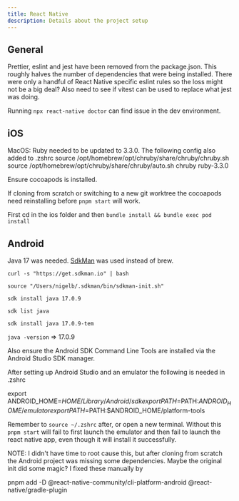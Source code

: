 ```yaml
---
title: React Native
description: Details about the project setup
---
```



## General

Prettier, eslint and jest have been removed from the package.json. This roughly halves the number of dependencies that were being installed. There were only a handful of React Native specific eslint rules so the loss might not be a big deal? Also need to see if vitest can be used to replace what jest was doing.

Running `npx react-native doctor` can find issue in the dev environment.

## iOS

MacOS: Ruby needed to be updated to 3.3.0. The following config also added to
.zshrc
source /opt/homebrew/opt/chruby/share/chruby/chruby.sh
source /opt/homebrew/opt/chruby/share/chruby/auto.sh
chruby ruby-3.3.0

Ensure cocoapods is installed.

If cloning from scratch or switching to a new git worktree the cocoapods need reinstalling before `pnpm start` will work.

First cd in the ios folder and then `bundle install && bundle exec pod install`

## Android

Java 17 was needed. [SdkMan](https://sdkman.io/) was used instead of brew.

`curl -s "https://get.sdkman.io" | bash`

`source "/Users/nigelb/.sdkman/bin/sdkman-init.sh"`

`sdk install java 17.0.9`

`sdk list java`

`sdk install java 17.0.9-tem`

`java -version` => 17.0.9

Also ensure the Android SDK Command Line Tools are installed via the Android Studio SDK manager.

After setting up Android Studio and an emulator the following is needed in .zshrc

export ANDROID_HOME=$HOME/Library/Android/sdk
export PATH=$PATH:$ANDROID_HOME/emulator
export PATH=$PATH:$ANDROID_HOME/platform-tools

Remember to `source ~/.zshrc` after, or open a new terminal. Without this `pnpm start` will fail to first launch the emulator and then fail to launch the react native app, even though it will install it successfully. 

NOTE: I didn't have time to root cause this, but after cloning from scratch the Android project was missing some dependencies. Maybe the original init did some magic? I fixed these manually by

pnpm add -D @react-native-community/cli-platform-android @react-native/gradle-plugin 
